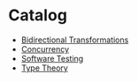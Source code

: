 # Catalog

- [Bidirectional Transformations](topic/bidirectional-transformations.md)
- [Concurrency](topic/concurrency.md)
- [Software Testing](topic/testing.md)
- [Type Theory](topic/type-theory.md)

